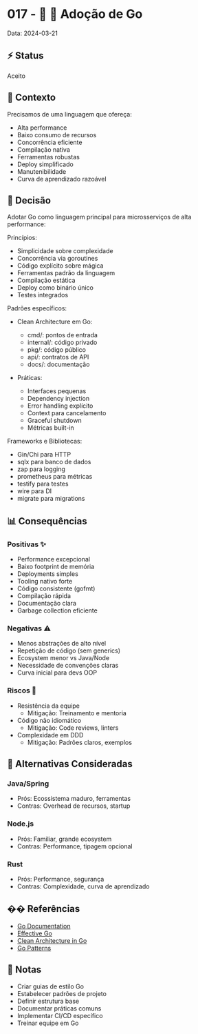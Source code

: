 # 017 - 📝 🐹 Adoção de Go

Data: 2024-03-21

## ⚡ Status

Aceito

## 🎯 Contexto

Precisamos de uma linguagem que ofereça:
- Alta performance
- Baixo consumo de recursos
- Concorrência eficiente
- Compilação nativa
- Ferramentas robustas
- Deploy simplificado
- Manutenibilidade
- Curva de aprendizado razoável

## 🔨 Decisão

Adotar Go como linguagem principal para microsserviços de alta performance:

Princípios:
- Simplicidade sobre complexidade
- Concorrência via goroutines
- Código explícito sobre mágica
- Ferramentas padrão da linguagem
- Compilação estática
- Deploy como binário único
- Testes integrados

Padrões específicos:
- Clean Architecture em Go:
  - cmd/: pontos de entrada
  - internal/: código privado
  - pkg/: código público
  - api/: contratos de API
  - docs/: documentação

- Práticas:
  - Interfaces pequenas
  - Dependency injection
  - Error handling explícito
  - Context para cancelamento
  - Graceful shutdown
  - Métricas built-in

Frameworks e Bibliotecas:
- Gin/Chi para HTTP
- sqlx para banco de dados
- zap para logging
- prometheus para métricas
- testify para testes
- wire para DI
- migrate para migrations

## 📊 Consequências

### Positivas ✨

- Performance excepcional
- Baixo footprint de memória
- Deployments simples
- Tooling nativo forte
- Código consistente (gofmt)
- Compilação rápida
- Documentação clara
- Garbage collection eficiente

### Negativas ⚠️

- Menos abstrações de alto nível
- Repetição de código (sem generics)
- Ecosystem menor vs Java/Node
- Necessidade de convenções claras
- Curva inicial para devs OOP

### Riscos 🚨

- Resistência da equipe
  - Mitigação: Treinamento e mentoria
- Código não idiomático
  - Mitigação: Code reviews, linters
- Complexidade em DDD
  - Mitigação: Padrões claros, exemplos

## 🔄 Alternativas Consideradas

### Java/Spring
- Prós: Ecossistema maduro, ferramentas
- Contras: Overhead de recursos, startup

### Node.js
- Prós: Familiar, grande ecosystem
- Contras: Performance, tipagem opcional

### Rust
- Prós: Performance, segurança
- Contras: Complexidade, curva de aprendizado

## �� Referências

- [Go Documentation](https://golang.org/doc/)
- [Effective Go](https://golang.org/doc/effective_go)
- [Clean Architecture in Go](https://www.youtube.com/watch?v=MzTcsI6tn-0)
- [Go Patterns](https://github.com/tmrts/go-patterns)

## 📝 Notas

- Criar guias de estilo Go
- Estabelecer padrões de projeto
- Definir estrutura base
- Documentar práticas comuns
- Implementar CI/CD específico
- Treinar equipe em Go 
